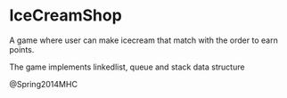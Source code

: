 # IceCreamShop
A game where user can make icecream that match with the order to earn points.

The game implements linkedlist, queue and stack data structure

@Spring2014MHC

